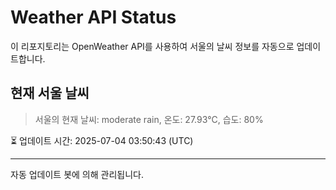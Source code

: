 
# Weather API Status

이 리포지토리는 OpenWeather API를 사용하여 서울의 날씨 정보를 자동으로 업데이트합니다.

## 현재 서울 날씨
> 서울의 현재 날씨: moderate rain, 온도: 27.93°C, 습도: 80%

⏳ 업데이트 시간: 2025-07-04 03:50:43 (UTC)

---
자동 업데이트 봇에 의해 관리됩니다.
